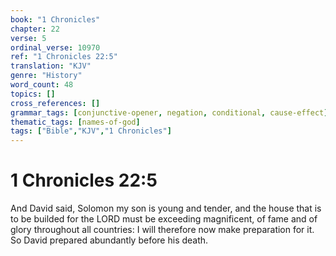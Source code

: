 ```yaml
---
book: "1 Chronicles"
chapter: 22
verse: 5
ordinal_verse: 10970
ref: "1 Chronicles 22:5"
translation: "KJV"
genre: "History"
word_count: 48
topics: []
cross_references: []
grammar_tags: [conjunctive-opener, negation, conditional, cause-effect]
thematic_tags: [names-of-god]
tags: ["Bible","KJV","1 Chronicles"]
---
```


# 1 Chronicles 22:5

And David said, Solomon my son is young and tender, and the house that is to be builded for the LORD must be exceeding magnificent, of fame and of glory throughout all countries: I will therefore now make preparation for it. So David prepared abundantly before his death.
